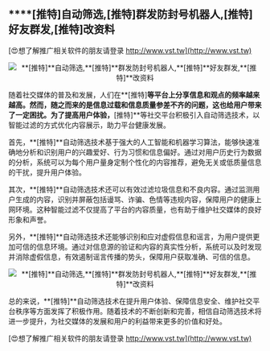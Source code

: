 ## ****[推特]**自动筛选,**[推特]**群发防封号机器人,**[推特]**好友群发,**[推特]**改资料**

[😍想了解推广相关软件的朋友请登录 http://www.vst.tw](http://www.vst.tw)

 <center><img src="https://vst.tw/MP4/tuiguang/png/1.png" alt="**[推特]**自动筛选,**[推特]**群发防封号机器人,**[推特]**好友群发,**[推特]**改资料"></center>

随着社交媒体的普及和发展，人们在**[推特]**等平台上分享信息和观点的频率越来越高。然而，随之而来的是信息过载和信息质量参差不齐的问题，这也给用户带来了一定困扰。为了提高用户体验，**[推特]**等社交平台积极引入自动筛选技术，以智能过滤的方式优化内容展示，助力平台健康发展。

首先，**[推特]**自动筛选技术基于强大的人工智能和机器学习算法，能够快速准确地分析和识别用户的兴趣爱好、行为习惯和信息偏好。通过对用户历史行为数据的分析，系统可以为每个用户量身定制个性化的内容推荐，避免无关或低质量信息的干扰，提升用户体验。

其次，**[推特]**自动筛选技术还可以有效过滤垃圾信息和不良内容。通过监测用户生成的内容，识别并屏蔽包括谩骂、诈骗、色情等违规内容，保障用户的健康上网环境。这种智能过滤不仅提高了平台的内容质量，也有助于维护社交媒体的良好形象和声誉。

另外，**[推特]**自动筛选技术还能够识别和应对虚假信息和谣言，为用户提供更加可信的信息环境。通过对信息源的验证和内容的真实性分析，系统可以及时发现并消除虚假信息，有效遏制谣言传播的势头，保障用户获取准确、可信的信息。

 <center><img src="https://vst.tw/MP4/tuiguang/png/0.png" alt="**[推特]**自动筛选,**[推特]**群发防封号机器人,**[推特]**好友群发,**[推特]**改资料"></center>

总的来说，**[推特]**自动筛选技术在提升用户体验、保障信息安全、维护社交平台秩序等方面发挥了积极作用。随着技术的不断创新和完善，相信自动筛选技术将进一步提升，为社交媒体的发展和用户的利益带来更多的价值和好处。

[😍想了解推广相关软件的朋友请登录 http://www.vst.tw](http://www.vst.tw)



